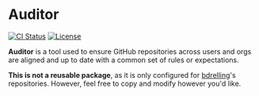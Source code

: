 # Auditor

[![CI Status](https://github.com/bdrelling/Auditor/actions/workflows/tests.yml/badge.svg)](https://github.com/bdrelling/Auditor/actions/workflows/audit.yml)
[![License](https://img.shields.io/github/license/bdrelling/Auditor?label=)](https://github.com/bdrelling/Auditor/blob/main/LICENSE)

**Auditor** is a tool used to ensure GitHub repositories across users and orgs are aligned and up to date with a common set of rules or expectations.

**This is not a reusable package**, as it is only configured for [bdrelling](https://github.com/bdrelling)'s repositories. However, feel free to copy and modify however you'd like.
